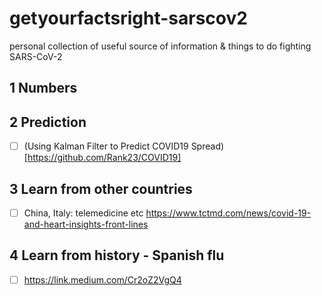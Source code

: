 # getyourfactsright-sarscov2
personal collection of useful source of information &amp; things to do fighting SARS-CoV-2 

## 1 Numbers


## 2 Prediction
- [ ] (Using Kalman Filter to Predict COVID19 Spread)[https://github.com/Rank23/COVID19]

## 3 Learn from other countries
- [ ] China, Italy: telemedicine etc https://www.tctmd.com/news/covid-19-and-heart-insights-front-lines

## 4 Learn from history - Spanish flu
- [ ] https://link.medium.com/Cr2oZ2VgQ4


